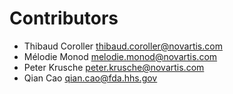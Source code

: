 Contributors
============

* Thibaud Coroller <thibaud.coroller@novartis.com>
* Mélodie Monod <melodie.monod@novartis.com>
* Peter Krusche <peter.krusche@novartis.com>
* Qian Cao <qian.cao@fda.hhs.gov>

